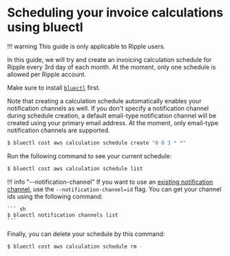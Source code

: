 # Scheduling your invoice calculations using bluectl

!!! warning
    This guide is only applicable to Ripple users.

In this guide, we will try and create an invoicing calculation schedule for Ripple every 3rd day of each month. At the moment, only one schedule is allowed per Ripple account.

Make sure to install [`bluectl`](https://alphauslabs.github.io/docs/blueapi/bluectl/) first.

Note that creating a calculation schedule automatically enables your notification channels as well. If you don't specify a notification channel during schedule creation, a default email-type notification channel will be created using your primary email address. At the moment, only email-type notification channels are supported.

``` sh
$ bluectl cost aws calculation schedule create "0 0 3 * *"
```

Run the following command to see your current schedule:

``` sh
$ bluectl cost aws calculation schedule list
```

!!! info "--notification-channel"
    If you want to use an [existing notification channel](https://app.alphaus.cloud/ripple/notification-setting), use the `--notification-channel=id` flag. You can get your channel ids using the following command:

    ``` sh
    $ bluectl notification channels list
    ```

Finally, you can delete your schedule by this command:

``` sh
$ bluectl cost aws calculation schedule rm -
```
